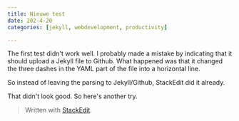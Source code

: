```yaml
---
title: Nieuwe test
date: 202-4-20
categories: [jekyll, webdevelopment, productivity]

---
```


The first test didn't work well. I probably made a mistake by indicating that it should upload a Jekyll file to Github. What happened was that it changed the three dashes in the YAML part of the file into a horizontal line.

So instead of leaving the parsing to Jekyll/Github, StackEdit did it already. 

That didn't look good. So here's another try.


> Written with [StackEdit](https://stackedit.io/).
